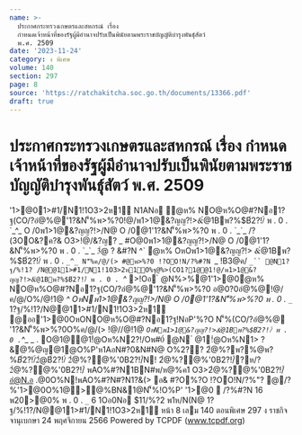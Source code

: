 ```yaml
---
name: >-
  ประกาศกระทรวงเกษตรและสหกรณ์ เรื่อง
  กำหนดเจ้าหน้าที่ของรัฐผู้มีอำนาจปรับเป็นพินัยตามพระราชบัญญัติบำรุงพันธุ์สัตว์
  พ.ศ. 2509
date: '2023-11-24'
category: ง พิเศษ
volume: 140
section: 297
page: 8
source: 'https://ratchakitcha.soc.go.th/documents/13366.pdf'
draft: true
---
```


# ประกาศกระทรวงเกษตรและสหกรณ์ เรื่อง กำหนดเจ้าหน้าที่ของรัฐผู้มีอำนาจปรับเป็นพินัยตามพระราชบัญญัติบำรุงพันธุ์สัตว์ พ.ศ. 2509

'1>@01>#1/N1!1O3>2ห1์ N1ANอ ํ@ห% NO@ห%O@#?Nอ1?ฐ(CO/?อํ@%@'1?&N'็%พ>%?0!@/พ1>1@&?ญญ?!>&ํ@1Bพ?%$B์2?!/์ พ . 0 . `_^_ O /0พ1>1@&?ญญ?!>/N@ O /0@1'1?&N'็%พ>%?0 พ . 0 . `_`_ /?(3OO&?ค?& O3>!@/&?ญ? _ #O@0พ1>1@&?ญญ?!>/N@ O /0@1'1?&N'็%พ>%?0 พ . 0 . `_`_ 3ํ@ ? &#?N ^` ํ@ห% OหOพ1>1@&?ญญ?!> &ํ@1Bพ?%$B์2?!/์ พ . 0 . `_^_ N'็%ค/@/(> #@พ>%?0 !?OO!N/?%#?N `_ !B3@ค/ `_`` @N1?ฐ/%!1? /N@@11>#1/N1!1O3>2ห1์O%ฐ@%>(CO1?1@@1!@/พ1>1@&?ญญ?!>&ํ@1Bพ?%$B์2?!/์ พ . 0 . `_^_ >!Oอ ํ @N%>%@1'1>@0ํ@ห% NO@ห%O@#?Nอ1?ฐ(CO/?อํ@%@'1?&N'็%พ>%?0 อ@0?0อํ@%@!@/ค/@/O%/@!1@ _^ OหNพ1>1@&?ญญ?!>/N@ O /0@1'1?&N'็%พ>%?0 พ . 0 . `_`_ 1?ฐ/%!1?/N@@11>#1/N1!1O3>2ห1์ @ออ'1>@0OหONO@ห%O@#?Nอ1?ฐ!NอP'%?O N'็%(CO/?อํ@%@ '1?&N'็%พ>%?0O%ค/@/(> !@//@!1@ _` OหNพ1>1@&?ญญ?!>&ํ@1Bพ?%$B์2?!/์ พ . 0 . `_^_ _ . O@1@@1!ํ@Oห%N2?!/Oพ#0์ @N ํ @1!ํ@Oห%N1> ? &ํ@%@ญ@1@O%P'ห1AอN#?0&N#N@ O%2?? 2ํ@%?พ?%@พ?%$B์2?!/์ 2ํ@%?@%'0B2?!/์N! 2ํ@%?@%'0B2?!/์?ห/? 2ํ@%?@%'0B2?!/์ พAO%#?N1BN#พ/ห@%ค1 O3>2ํ@%?@%'0B2?!/์อํ@N.อ .@0O%N!พAO%#?N#?N1?&(> อ& ` . O@1@@1!ํ@Oห%N2?!/&@3 @N ํ @1!ํ@Oห%N1> ? &ํ@%@ญ@1@O%P'ห1AอN#?0&N#N@ O%2?? 2ํ@%?พ?%@พ?%$B์2?!/์ 2ํ@%?@%'0B2?!/์N! 2ํ@%?@%'0B2?!/์?ห/? 2ํ@%?@%'0B2?!/์ พAO%#?N1BN#พ/ห@%ค1 O3>2ํ@%?@%'0B2?!/์อํ@N.อ .@0O%N!พAO%#?N#?N1?&(> อ& #?O%?O !?OO!N/?%"? @/?%'1>@0O%1@>@%BN&1@N'็%!O%P' '1>@0  /?%#?N 16 พ20>@0% พ . 0 . `_` 6 1Oอ0Nอ $11/%?2 พ1ห/N(N@ 1?ฐ/%!1?/N@@11>#1/N1!1O3>2ห1์ หน้า 8 เลม 140 ตอนพิเศษ 297 ง ราชกิจจานุเบกษา 24 พฤศจิกายน 2566 Powered by TCPDF (www.tcpdf.org)
